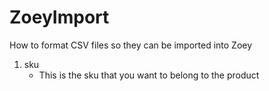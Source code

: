 # ZoeyImport
How to format CSV files so they can be imported into Zoey

<ol>
  <li>
    sku
    <ul>
      <li>This is the sku that you want to belong to the product</li>
    </ul>
  </li>
</ol>
